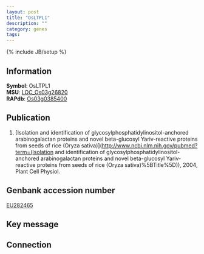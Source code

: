 ```yaml
---
layout: post
title: "OsLTPL1"
description: ""
category: genes
tags: 
---
```

{% include JB/setup %}

## Information
__Symbol__: OsLTPL1  
__MSU__: [LOC_Os03g26820](http://rice.plantbiology.msu.edu/cgi-bin/ORF_infopage.cgi?orf=LOC_Os03g26820)  
__RAPdb__: [Os03g0385400](http://rapdb.dna.affrc.go.jp/viewer/gbrowse_details/irgsp1?name=Os03g0385400)  

## Publication
1. [Isolation and identification of glycosylphosphatidylinositol-anchored arabinogalactan proteins and novel beta-glucosyl Yariv-reactive proteins from seeds of rice (Oryza sativa)](http://www.ncbi.nlm.nih.gov/pubmed?term=(Isolation and identification of glycosylphosphatidylinositol-anchored arabinogalactan proteins and novel beta-glucosyl Yariv-reactive proteins from seeds of rice (Oryza sativa)%5BTitle%5D)), 2004, Plant Cell Physiol.

## Genbank accession number
[EU282465](http://www.ncbi.nlm.nih.gov/nuccore/EU282465)

## Key message

## Connection


